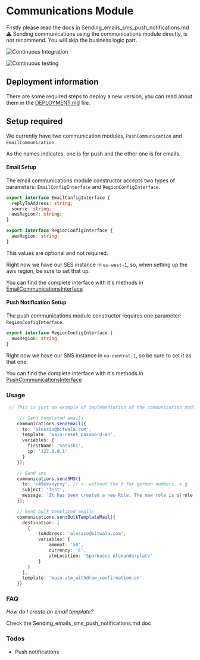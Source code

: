 # Communications Module

Firstly please read the docs in Sending_emails_sms_push_notifications.md
⚠️ Sending communications using the communications module directly, is not recommend. You will skip the business logic part.

![Continuous Integration](https://github.bitwa.la/bitwala-cryptobank-squad/package-communications/workflows/Continuous%20Integration/badge.svg)

![Continuous testing](https://github.bitwa.la/bitwala-cryptobank-squad/package-communications/workflows/Continuous%20Testing/badge.svg?event=push)


## Deployment information

There are some required steps to deploy a new version, you can read about them in the [DEPLOYMENT.md](DEPLOYMENT.md) file.

## Setup required

We currently have two communication modules, `PushCommunication` and `EmailCommunication`.

As the names indicates, one is for push and the other one is for emails.

#### Email Setup

The email communications module constructor accepts two types of parameters: `EmailConfigInterface` and `RegionConfigInterface`.

```ts
export interface EmailConfigInterface {
  replyToAddress: string;
  source: string;
  awsRegion?: string;
}

export interface RegionConfigInterface {
  awsRegion: string;
}
```

This values are optional and not required.

Right now we have our SES instance in `eu-west-1`, so, when setting up the aws region, be sure to set that up.

You can find the complete interface with it's methods in [EmailCommunicationsInterface](./src/types/EmailCommunicationsInterface.ts)

#### Push Notification Setup

The push communications module constructor requires one parameter: `RegionConfigInterface`.

```ts
export interface RegionConfigInterface {
  awsRegion: string;
}
```

Right now we have our SNS instance in `eu-central-1`, so be sure to set it as that one.

You can find the complete interface with it's methods in [PushCommunicationsInterface](./src/types/PushCommunicationsInterface.ts)

### Usage

```ts
 // This is just an example of implementation of the communication module.

     // Send templated emails
    communications.sendEmail({
      to: 'alessio@bitwala.com',
      template: 'main-reset_password-en',
      variables: {
        firstName: 'Satoshi',
        ip: '127.0.0.1'
      }
    });

    // Send sms
    communications.sendSMS({
      to: '+49xxxxycxy', // <- without the 0 for german numbers. e.g. +49176, not +490176
      subject: 'Test',
      message: `It has been created a new Role. The new role is ${role.name} and the permissions are ${role.permissions.toString() || 'none'}`
    });

    // Send bulk templated emails
    communications.sendBulkTemplateMail({
      destination: [
        {
            toAddress: 'alessio@bitwala.com',
            variables: {
                ammout: '50',
                currency: '€',
                atmLocation: 'Sparkasse Alexanderplatz'
            }
        }
      ],
      template: 'main-atm_withdraw_confirmation-en'
    })
```

### FAQ

_How do I create an email template?_

Check the Sending_emails_sms_push_notifications.md doc

### Todos

- Push notifications
